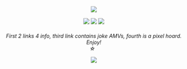 ### <p align="center"> <img src="https://64.media.tumblr.com/c04cd1ea695b3c6d4e1fc8b8fca3b5cf/ab274d4c3f7be2e7-36/s640x960/65dfe9f654f99271d0a4406c30353e14fbc779e6.pnj"> <br/>
<p align="center"> <img src="https://64.media.tumblr.com/514d328d6b8dc2c02bf994bdc939dd42/ab274d4c3f7be2e7-e8/s100x200/e2fef38cf9fd1f0b7072f15380d7f7f8f0f4e7ed.pnj"> <img src="https://64.media.tumblr.com/e8375dae1bc84ef1c31be1d969111ba3/ab274d4c3f7be2e7-c6/s100x200/e956ddedcac04597c65f1b14d5a3db00b3f7f2a2.pnj"> <img src="https://64.media.tumblr.com/1db938f4883bd042000837985ef5d6f9/ab274d4c3f7be2e7-8a/s100x200/8a7618e71695951ee07e34017aca6d1c501e9076.pnj">
<h6 p align="center"> First 2 links 4 info, third link contains joke AMVs, fourth is a pixel hoard. Enjoy! <br/>
  ☆‎ ‎ ‎
<p align="center"> <img src="https://64.media.tumblr.com/3d938f208c7dbc62313660556c9b2137/ab274d4c3f7be2e7-78/s500x750/b46ac5b49a59d2d45f53f6142ebccea2309875e6.gifv">
